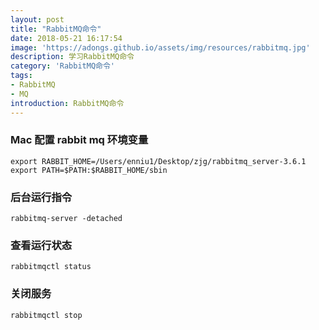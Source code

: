 ```yaml
---
layout: post
title: "RabbitMQ命令"
date: 2018-05-21 16:17:54
image: 'https://adongs.github.io/assets/img/resources/rabbitmq.jpg'
description: 学习RabbitMQ命令
category: 'RabbitMQ命令'
tags:
- RabbitMQ
- MQ
introduction: RabbitMQ命令
---
```


### Mac 配置 rabbit mq 环境变量

```
export RABBIT_HOME=/Users/enniu1/Desktop/zjg/rabbitmq_server-3.6.1
export PATH=$PATH:$RABBIT_HOME/sbin
```

### 后台运行指令

```shell
rabbitmq-server -detached
```

### 查看运行状态

```shell
rabbitmqctl status
```

### 关闭服务

```shell
rabbitmqctl stop
```


